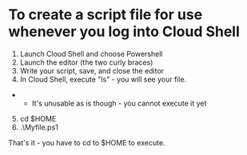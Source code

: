 # To create a script file for use whenever you log into Cloud Shell
1. Launch Cloud Shell and choose Powershell
2. Launch the editor (the two curly braces)
3. Write your script, save, and close the editor
4. In Cloud Shell, execute "ls" - you will see your file. 
* * It's unusable as is though - you cannot execute it yet
5. cd $HOME
6. .\Myfile.ps1

That's it - you have to cd to $HOME to execute. 
